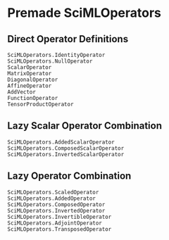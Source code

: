 # Premade SciMLOperators

## Direct Operator Definitions

```@docs
SciMLOperators.IdentityOperator
SciMLOperators.NullOperator
ScalarOperator
MatrixOperator
DiagonalOperator
AffineOperator
AddVector
FunctionOperator
TensorProductOperator
```

## Lazy Scalar Operator Combination

```@docs
SciMLOperators.AddedScalarOperator
SciMLOperators.ComposedScalarOperator
SciMLOperators.InvertedScalarOperator
```

## Lazy Operator Combination

```@docs
SciMLOperators.ScaledOperator
SciMLOperators.AddedOperator
SciMLOperators.ComposedOperator
SciMLOperators.InvertedOperator
SciMLOperators.InvertibleOperator
SciMLOperators.AdjointOperator
SciMLOperators.TransposedOperator
```
